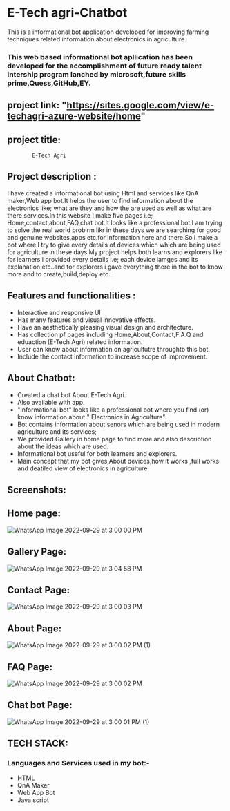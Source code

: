 # E-Tech agri-Chatbot
 This is a informational bot application developed for improving farming techniques related information about electronics in agriculture.
 ### This web based informational bot apllication has been developed for the accomplishment of future ready talent intership program lanched by microsoft,future skills prime,Quess,GitHub,EY.
 
## project link: "https://sites.google.com/view/e-techagri-azure-website/home"

## project title:
            E-Tech Agri
           
## Project description : 
I have created a informational bot using Html and services like QnA maker,Web app bot.It helps the user to find information about the electronics like; what are they and how the are used as well as what are there services.In this website I make five pages i.e; Home,contact,about,FAQ,chat bot.It looks like a professional bot.I am trying to solve the real world problrm likr in these days we are searching for good and genuine websites,apps etc.for information here and there.So i make a bot where I try to give every details of devices which which are being used for agriculture in these days.My project helps both learns and explorers like for learners i provided every details i.e; each device iamges and its explanation etc..and for explorers i gave everything there in the bot to know more and to create,build,deploy etc...

## Features and functionalities :
- Interactive and responsive UI
- Has many features and visual innovative effects.
- Have an aesthetically pleasing visual design and architecture.
- Has collection pf pages including Home,About,Contact,F.A.Q and eduaction (E-Tech Agri) related information.
- User can know about information on agricultutre throughtb this bot.
- Include the contact information to increase scope of improvement.

## About Chatbot:
- Created a chat bot About E-Tech Agri.
- Also available with app.
- "Informational bot" looks like a professional bot where you find (or) know information about " Electronics in Agriculture".
- Bot contains information about senors which are being used in modern agriculture and its services;
- We provided Gallery in home page to find more and also describtion about the ideas which are used.
- Informational bot  useful for both learners and explorers.
- Main concept that my bot gives,About devices,how it works ,full works and deatiled view of electronics in agriculture.
 
 ## Screenshots:
## Home page:
 ![WhatsApp Image 2022-09-29 at 3 00 00 PM](https://user-images.githubusercontent.com/114249958/192996199-98c6a4f1-0d64-41e2-95c0-9ccacb800c9f.jpeg)
## Gallery Page:
![WhatsApp Image 2022-09-29 at 3 04 58 PM](https://user-images.githubusercontent.com/114249958/192997025-f023a28d-a7f9-4be5-a941-bc7363476005.jpeg)
## Contact Page:
![WhatsApp Image 2022-09-29 at 3 00 03 PM](https://user-images.githubusercontent.com/114249958/192997364-c94c5d91-7d5c-4651-b46f-61fa7d7825ad.jpeg)
## About Page:
![WhatsApp Image 2022-09-29 at 3 00 02 PM (1)](https://user-images.githubusercontent.com/114249958/192997490-e8e48cd6-37ef-46bc-89b0-591bed62acef.jpeg)
## FAQ Page:
![WhatsApp Image 2022-09-29 at 3 00 02 PM](https://user-images.githubusercontent.com/114249958/192997640-a9682e96-667d-44fd-98fc-7c51ed1b2819.jpeg)
## Chat bot Page:
![WhatsApp Image 2022-09-29 at 3 00 01 PM (1)](https://user-images.githubusercontent.com/114249958/192997725-32ae967d-72a1-4e74-8cda-c791e2f5104c.jpeg)

## TECH STACK:
### Languages and Services used in my bot:-
 - HTML
 - QnA Maker
 - Web App Bot
 - Java script

